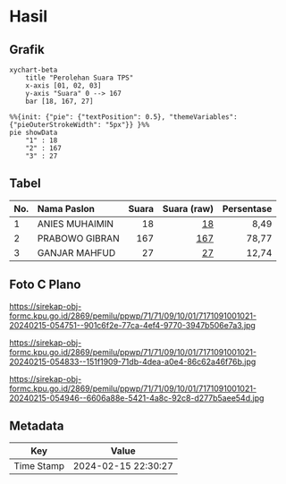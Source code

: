 # Hasil

## Grafik

```mermaid
xychart-beta
    title "Perolehan Suara TPS"
    x-axis [01, 02, 03]
    y-axis "Suara" 0 --> 167
    bar [18, 167, 27]
```

```mermaid
%%{init: {"pie": {"textPosition": 0.5}, "themeVariables": {"pieOuterStrokeWidth": "5px"}} }%%
pie showData
    "1" : 18
    "2" : 167
    "3" : 27
```

## Tabel

| No. | Nama Paslon    | Suara | Suara (raw) | Persentase |
|:--- |:-------------- | -----:| -----------:| ----------:|
| 1   | ANIES MUHAIMIN | 18    | [18][p-1]   | 8,49       |
| 2   | PRABOWO GIBRAN | 167   | [167][p-2]  | 78,77      |
| 3   | GANJAR MAHFUD  | 27    | [27][p-3]   | 12,74      |


[p-1]: https://github.com/gigit-pemilu/pemilu-2024-71-sulawesi-utara/blob/main/pilpres/hitung-suara/sub/71-sulawesi-utara/sub/71-kota-manado/sub/09-malalayang/sub/1001-malalayang-satu/sub/021-tps/sub/paslon-1.txt
[p-2]: https://github.com/gigit-pemilu/pemilu-2024-71-sulawesi-utara/blob/main/pilpres/hitung-suara/sub/71-sulawesi-utara/sub/71-kota-manado/sub/09-malalayang/sub/1001-malalayang-satu/sub/021-tps/sub/paslon-2.txt
[p-3]: https://github.com/gigit-pemilu/pemilu-2024-71-sulawesi-utara/blob/main/pilpres/hitung-suara/sub/71-sulawesi-utara/sub/71-kota-manado/sub/09-malalayang/sub/1001-malalayang-satu/sub/021-tps/sub/paslon-3.txt

## Foto C Plano

https://sirekap-obj-formc.kpu.go.id/2869/pemilu/ppwp/71/71/09/10/01/7171091001021-20240215-054751--901c6f2e-77ca-4ef4-9770-3947b506e7a3.jpg

https://sirekap-obj-formc.kpu.go.id/2869/pemilu/ppwp/71/71/09/10/01/7171091001021-20240215-054833--151f1909-71db-4dea-a0e4-86c62a46f76b.jpg

https://sirekap-obj-formc.kpu.go.id/2869/pemilu/ppwp/71/71/09/10/01/7171091001021-20240215-054946--6606a88e-5421-4a8c-92c8-d277b5aee54d.jpg


## Metadata

| Key        | Value               |
| ---------- | ------------------- |
| Time Stamp | 2024-02-15 22:30:27 |



